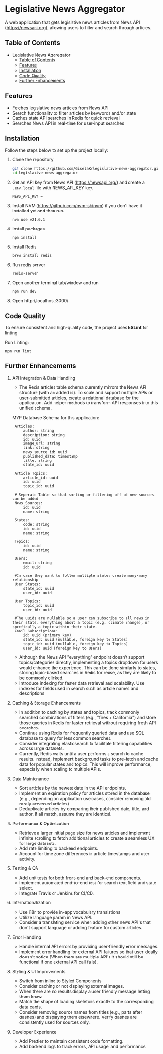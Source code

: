 # Legislative News Aggregator

A web application that gets legislative news articles from News API (https://newsapi.org), allowing users to filter and search through articles.

## Table of Contents

- [Legislative News Aggregator](#legislative-news-aggregator)
  - [Table of Contents](#table-of-contents)
  - [Features](#features)
  - [Installation](#installation)
  - [Code Quality](#code-quality)
  - [Further Enhancements](#further-enhancements)

## Features

- Fetches legislative news articles from News API
- Search functionality to filter articles by keywords and/or state
- Caches state API searches in Redis for quick retrieval
- Searches News API in real-time for user-input searches

## Installation

Follow the steps below to set up the project locally:
1. Clone the repository:

   ```bash
   git clone https://github.com/GiselaK/legislative-news-aggregator.git
   cd legislative-news-aggregator

2. Get an API Key from News API (https://newsapi.org/) and create a `.env.local` file with NEWS_API_KEY key.

    ```
    NEWS_API_KEY = 
3. Install NVM (https://github.com/nvm-sh/nvm) if you don't have it installed yet and then run.

    ```
    nvm use v21.6.1
4. Install packages

    ``` 
    npm install
5. Install Redis

    ```
    brew install redis
6. Run redis server

    ```
    redis-server
7. Open another terminal tab/window and run

    ```
    npm run dev
8. Open http://localhost:3000/

## Code Quality

To ensure consistent and high-quality code, the project uses **ESLint** for linting.

Run Linting:
   
    npm run lint

## Further Enhancements

1. API Integration & Data Handling
    - The Redis articles table schema currently mirrors the News API structure (with an added id). To scale and support multiple APIs or user-submitted articles, create a relational database for the application. Add helper methods to transform API responses into this unified schema.

   MVP Database Schema for this application:

        Articles:
            author: string
            description: string
            id: uuid
            image_url: string
            link: string
            news_source_id: uuid
            published_date: timestamp
            title: string
            state_id: uuid
   
        Article Topics:
            article_id: uuid
            id: uuid
            topic_id: uuid

        # Seperate Table so that sorting or filtering off of new sources can be added
        News Sources:
            id: uuid
            name: string
   
        States:
            code: string
            id: uuid
            name: string

        Topics:
            id: uuid
            name: string

        Users:
            email: string
            id: uuid

        #In case they want to follow multiple states create many-many relationship 
        User States:
            state_id: uuid
            user_id: uuid

        User Topics:
            topic_id: uuid
            user_id: uuid
       
        #The uuids are nullable so a user can subscribe to all news in their state, everything about a topic (e.g. climate change), or specfically a topic within their state.
        Email Subscriptions:
            id: uuid (primary key)
            state_id: uuid (nullable, foreign key to States)
            topic_id: uuid (nullable, foreign key to Topics)
            user_id: uuid (foreign key to Users)


    - Although the News API "everything" endpoint doesn’t support topics/categories directly, implementing a topics dropdown for users would enhance the experience. This can be done similarly to states, storing topic-based searches in Redis for reuse, as they are likely to be commonly clicked.
    - Introduce indexing for faster data retrieval and scalability. Use indexes for fields used in search such as article names and descriptions

3. Caching & Storage Enhancements
    - In addition to caching by states and topics, track commonly searched combinations of filters (e.g., "fires + California") and store those queries in Redis for faster retrieval without requiring fresh API searches. 
    - Continue using Redis for frequently queried data and use SQL database to query for less common searches.
    - Consider integrating elasticsearch to facilitate filtering capabilities across large datasets. 
    - Currently, Redis waits until a user performs a search to cache results. Instead, implement background tasks to pre-fetch and cache data for popular states and topics. This will improve performance, especially when scaling to multiple APIs.

4. Data Maintenance
    - Sort articles by the newest date in the API endpoints.
    - Implement an expiration policy for articles stored in the database (e.g., depending on application use cases, consider removing old rarely accessed articles).
    - Deduplicate articles by comparing their published date, title, and author. If all match, assume they are identical.

5. Performance & Optimization
    - Retrieve a larger initial page size for news articles and implement infinite scrolling to fetch additional articles to create a seamless UX for large datasets.
    - Add rate limiting to backend endpoints.
    - Account for time zone differences in article timestamps and user activity.

6. Testing & QA
    - Add unit tests for both front-end and back-end components.
    - Implement automated end-to-end test for search text field and state select.
    - Integrate Travis or Jenkins for CI/CD. 

7. Internationalization
   - Use i18n to provide in-app vocabulary translations
   - Utilize language param in News API.
   - Consider a translating service when adding other news API's that don't support language or adding feature for custom articles.

8. Error Handling
   - Handle internal API errors by providing user-friendly error messages.
   - Implement error handling for external API failures so that user ideally doesn't notice (When there are multiple API's it should still be functional if one external API call fails).

9. Styling & UI Improvements
    - Switch from inline to Styled Components
    - Consider caching or not displaying external images.
    - When there are no results display a user friendly message letting them know.
    - Match the shape of loading skeletons exactly to the corresponding data cards.
    - Consider removing source names from titles (e.g., parts after dashes) and displaying them elsewhere. Verify dashes are consistently used for sources only.

10. Developer Experience
    - Add Prettier to maintain consistent code formatting.
    - Add backend logs to track errors, API usage, and performance.
